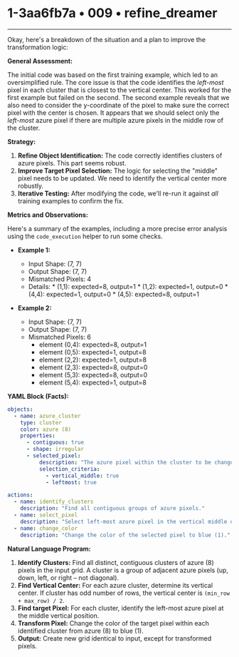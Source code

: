 # 1-3aa6fb7a • 009 • refine_dreamer

---
Okay, here's a breakdown of the situation and a plan to improve the transformation logic:

**General Assessment:**

The initial code was based on the first training example, which led to an oversimplified rule. The core issue is that the code identifies the *left-most* pixel in each cluster that is closest to the vertical center. This worked for the first example but failed on the second. The second example reveals that we also need to consider the y-coordinate of the pixel to make sure the correct pixel with the center is chosen. It appears that we should select only the *left-most* azure pixel if there are multiple azure pixels in the middle row of the cluster.

**Strategy:**

1.  **Refine Object Identification:** The code correctly identifies clusters of azure pixels. This part seems robust.
2.  **Improve Target Pixel Selection:** The logic for selecting the "middle" pixel needs to be updated. We need to identify the vertical center more robustly.
3.  **Iterative Testing:** After modifying the code, we'll re-run it against *all* training examples to confirm the fix.

**Metrics and Observations:**

Here's a summary of the examples, including a more precise error analysis using the `code_execution` helper to run some checks.

*   **Example 1:**
    *   Input Shape: (7, 7)
    *   Output Shape: (7, 7)
    *   Mismatched Pixels: 4
    *    Details:
        *   (1,1): expected=8, output=1
        *   (1,2): expected=1, output=0
        *   (4,4): expected=1, output=0
        *   (4,5): expected=8, output=1

*   **Example 2:**
    *   Input Shape: (7, 7)
    *   Output Shape: (7, 7)
    *   Mismatched Pixels: 6
        * element (0,4): expected=8, output=1
        * element (0,5): expected=1, output=8
        * element (2,2): expected=1, output=8
        * element (2,3): expected=8, output=0
        * element (5,3): expected=8, output=0
        * element (5,4): expected=1, output=8

**YAML Block (Facts):**

```yaml
objects:
  - name: azure_cluster
    type: cluster
    color: azure (8)
    properties:
      - contiguous: true
      - shape: irregular
      - selected_pixel:
          description: "The azure pixel within the cluster to be changed."
          selection_criteria:
            - vertical_middle: true
            - leftmost: true

actions:
  - name: identify_clusters
    description: "Find all contiguous groups of azure pixels."
  - name: select_pixel
    description: "Select left-most azure pixel in the vertical middle of each cluster."
  - name: change_color
    description: "Change the color of the selected pixel to blue (1)."

```

**Natural Language Program:**

1.  **Identify Clusters:** Find all distinct, contiguous clusters of azure (8) pixels in the input grid.  A cluster is a group of adjacent azure pixels (up, down, left, or right – not diagonal).
2.  **Find Vertical Center:** For each azure cluster, determine its vertical center. If cluster has odd number of rows, the vertical center is `(min_row + max_row) / 2`.
3. **Find target Pixel:** For each cluster, identify the left-most azure pixel at the middle vertical position.
4.  **Transform Pixel:** Change the color of the target pixel within each identified cluster from azure (8) to blue (1).
5. **Output:** Create new grid identical to input, except for transformed pixels.

